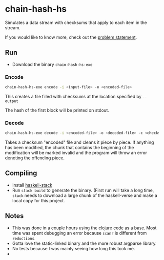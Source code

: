 # chain-hash-hs

Simulates a data stream with checksums that apply to each item in the stream.

If you would like to know more, check out the [problem statement](doc/chain_hash.md).


## Run

* Download the binary `chain-hash-hs-exe`

### Encode

```bash
chain-hash-hs-exe encode -i <input-file> -o <encoded-file>
```
This creates a file filled with checksums at the location specified by `--output`

The hash of the first block will be printed on stdout.

### Decode
```bash
chain-hash-hs-exe decode -i <encoded-file> -o <decoded-file> -c <checksum>
```
Takes a checksum "encoded" file and cleans it piece by piece.  If anything has
been modified, the chunk that contains the beginning of the modification will
be marked invalid and the program will throw an error denoting the offending
piece.

## Compiling

* Install [haskell-stack](https://docs.haskellstack.org/en/stable/README/)
* Run `stack build` to generate the binary. (First run will take a long time,
  `stack` needs to download a large chunk of the haskell-verse and make a local
  copy for this project.

## Notes

* This was done in a couple hours using the clojure code as a base. Most time
  was spent debugging an error because `scanr` is different from `reductions`.
* Gotta love the static-linked binary and the more robust argparse library.
* No tests because I was mainly seeing how long this took me.
* 
